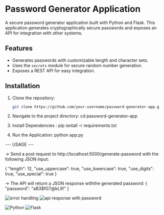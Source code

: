 # Password Generator Application

A secure password generator application built with Python and Flask. This application generates cryptographically secure passwords and exposes an API for integration with other systems.

## Features
- Generates passwords with customizable length and character sets.
- Uses the `secrets` module for secure random number generation.
- Exposes a REST API for easy integration.

## Installation
1. Clone the repository:
   ```bash
   git clone https://github.com/your-username/password-generator-app.git

2. Navigate to the project directory:
   cd password-generator-app

3. Install Dependencies :
   pip isntall -r requirements.txt

4. Run the Application:
   python app.py

--- USAGE ---

-> Send a post request to http://localhost:5000/generate-password with the following JSON input:
  
  {
  "length": 12,
  "use_uppercase": true,
  "use_lowercase": true,
  "use_digits": true,
  "use_special": true
  }

-> The API will return a JSON response withthe generated password:
{
  "password": "aB3$fG7@kL9!"
}



![error handling](https://github.com/user-attachments/assets/7641c3e9-c65a-43ff-8f64-67ee9f5b8dd1)
![api response with password](https://github.com/user-attachments/assets/b552dc74-3015-4139-a1f6-6f8f9e16d9ca)






![Python](https://img.shields.io/badge/python-3.10-blue)
![Flask](https://img.shields.io/badge/flask-2.0-green)
